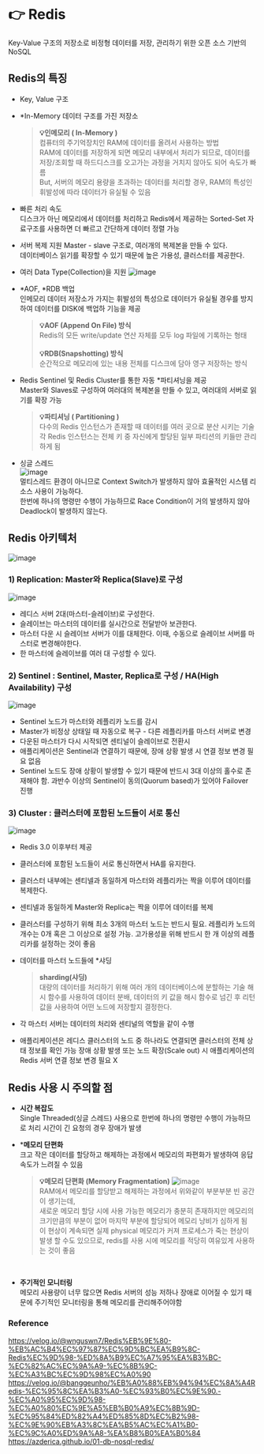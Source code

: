 # 👉 Redis
Key-Value 구조의 저장소로 비정형 데이터를 저장, 관리하기 위한 오픈 소스 기반의 NoSQL

## Redis의 특징
- Key, Value 구조

- *In-Memory 데이터 구조를 가진 저장소
  > **💡인메모리 ( In-Memory )**<br/>
  > 컴퓨터의 주기억장치인 RAM에 데이터를 올려서 사용하는 방법<br/>
  > RAM에 데이터를 저장하게 되면 메모리 내부에서 처리가 되므로, 데이터를 저장/조회할 때 하드디스크를 오고가는 과정을 거치지 않아도 되어 속도가 빠름<br/>
  > But, 서버의 메모리 용량을 초과하는 데이터를 처리할 경우, RAM의 특성인 휘발성에 따라 데이터가 유실될 수 있음

- 빠른 처리 속도<br/>
  디스크가 아닌 메모리에서 데이터를 처리하고 Redis에서 제공하는 Sorted-Set 자료구조를 사용하면 더 빠르고 간단하게 데이터 정렬 가능

- 서버 복제 지원
  Master - slave 구조로, 여러개의 복제본을 만들 수 있다.<br/>
  데이터베이스 읽기를 확장할 수 있기 때문에 높은 가용성, 클러스터를 제공한다.
  
- 여러 Data Type(Collection)을 지원
  ![image](https://github.com/user-attachments/assets/3325f381-a564-4e75-8bae-3a7eba69a61f)
  <br/>
  
- *AOF, *RDB 백업<br/>
  인메모리 데이터 저장소가 가지는 휘발성의 특성으로 데이터가 유실될 경우를 방지하여 데이터를 DISK에 백업하 기능을 제공
  > **💡AOF (Append On File) 방식**<br/>
  > Redis의 모든 write/update 연산 자체를 모두 log 파일에 기록하는 형태
  > <br/><br/>
  > **💡RDB(Snapshotting) 방식**<br/>
  > 순간적으로 메모리에 있는 내용 전체를 디스크에 담아 영구 저장하는 방식

- Redis Sentinel 및 Redis Cluster를 통한 자동 *파티셔닝을 제공<br/>
  Master와 Slaves로 구성하여 여러대의 복제본을 만들 수 있고, 여러대의 서버로 읽기를 확장 가능
  > **💡파티셔닝 ( Partitioning )**<br/>
  > 다수의 Redis 인스턴스가 존재할 때 데이터를 여러 곳으로 분산 시키는 기술<br/>
  > 각 Redis 인스턴스는 전체 키 중 자신에게 할당된 일부 파티션의 키들만 관리하게 됨<br/>

- 싱글 스레드<br/>
  ![image](https://github.com/user-attachments/assets/63517184-7b40-454c-a574-5dfc0d776b0e)<br/>
  멀티스레드 환경이 아니므로 Context Switch가 발생하지 않아 효율적인 시스템 리소스 사용이 가능하다.<br/>
  한번에 하나의 명령만 수행이 가능하므로 Race Condition이 거의 발생하지 않아 Deadlock이 발생하지 않는다. <br/>

## Redis 아키텍처
![image](https://github.com/user-attachments/assets/220b2ae5-5b98-4ad2-be77-81d21003e278) <br/>

### 1) Replication: Master와 Replica(Slave)로 구성
![image](https://github.com/user-attachments/assets/3b9b113a-8838-4db6-a13b-4e343cde30da) <br/>

- 레디스 서버 2대(마스터-슬레이브)로 구성한다.
- 슬레이브는 마스터의 데이터를 실시간으로 전달받아 보관한다.
- 마스터 다운 시 슬레이브 서버가 이를 대체한다. 이때, 수동으로 슬레이브 서버를 마스터로 변경해야한다.
- 한 마스터에 슬레이브를 여러 대 구성할 수 있다.

### 2) Sentinel : Sentinel, Master, Replica로 구성 / HA(High Availability) 구성
![image](https://github.com/user-attachments/assets/93104be6-df4c-4251-8dcf-219bc2d6963a) <br/>

- Sentinel 노드가 마스터와 레플리카 노드를 감시
- Master가 비정상 상태일 때 자동으로 복구 -  다른 레플리카를 마스터 서버로 변경
- 다운된 마스터가 다시 시작되면 센티널이 슬레이브로 전환시
- 애플리케이션은 Sentinel과 연결하기 때문에, 장애 상황 발생 시 연결 정보 변경 필요 없음
- Sentinel 노드도 장애 상황이 발생할 수 있기 때문에 반드시 3대 이상의 홀수로 존재해야 함.
  과반수 이상의 Sentinel이 동의(Quorum based)가 있어야 Failover 진행

### 3) Cluster : 클러스터에 포함된 노드들이 서로 통신
![image](https://github.com/user-attachments/assets/8b34e412-6c70-42e8-9378-b444d6868a96) <br/>

- Redis 3.0 이후부터 제공
- 클러스터에 포함된 노드들이 서로 통신하면서 HA를 유지한다. 
- 클러스터 내부에는 센티넬과 동일하게 마스터와 레플리카는 짝을 이루어 데이터를 복제한다.

- 센티넬과 동일하게 Master와 Replica는 짝을 이루어 데이터를 복제
- 클러스터를 구성하기 위해 최소 3개의 마스터 노드는 반드시 필요.
레플리카 노드의 개수는 0개 혹은 그 이상으로 설정 가능.
고가용성을 위해 반드시 한 개 이상의 레플리카를 설정하는 것이 좋음
- 데이터를 마스터 노드들에 *샤딩
  > **sharding(샤딩)** <br/>
  > 대량의 데이터를 처리하기 위해 여러 개의 데이터베이스에 분할하는 기술
  > 해시 함수를 사용하여 데이터 분배, 데이터의 키 값을 해시 함수로 넘긴 후 리턴 값을 사용하여 어떤 노드에 저장할지 결정한다.
- 각 마스터 서버는 데이터의 처리와 센티널의 역할을 같이 수행
- 애플리케이션은 레디스 클러스터의 노드 중 하나라도 연결되면 클러스터의 전체 상태 정보를 확인 가능
장애 상황 발생 또는 노드 확장(Scale out) 시 애플리케이션의 Redis 서버 연결 정보 변경 필요 X

## Redis 사용 시 주의할 점
- **시간 복잡도** <br/>
  Single Threaded(싱글 스레드) 사용으로 한번에 하나의 명령만 수행이 가능하므로 처리 시간이 긴 요청의 경우 장애가 발생

- ***메모리 단편화** <br/>
  크고 작은 데이터를 할당하고 해제하는 과정에서 메모리의 파편화가 발생하여 응답 속도가 느려질 수 있음

  > **💡메모리 단편화 (Memory Fragmentation)**
  > ![image](https://github.com/user-attachments/assets/745d2307-167b-4804-a888-b46660a368ac) <br/>
  > RAM에서 메모리를 할당받고 해제하는 과정에서 위와같이 부분부분 빈 공간이 생기는데,<br/>
  > 새로운 메모리 할당 시에 사용 가능한 메모리가 충분히 존재하지만 메모리의 크기만큼의 부분이 없어 마지막 부분에 할당되어 메모리 낭비가 심하게 됨<br/>
  > 이 현상이 계속되면 실제 physical 메모리가 커져 프로세스가 죽는 현상이 발생 할 수도 있으므로, redis를 사용 시에 메모리를 적당히 여유있게 사용하는 것이 좋음
<br/>

- **주기적인 모니터링** <br/>
  메모리 사용량이 너무 많으면 Redis 서버의 성능 저하나 장애로 이어질 수 있기 때문에 주기적인 모니터링을 통해 메모리를 관리해주어야함



### Reference
https://velog.io/@wnguswn7/Redis%EB%9E%80-%EB%AC%B4%EC%97%87%EC%9D%BC%EA%B9%8C-Redis%EC%9D%98-%ED%8A%B9%EC%A7%95%EA%B3%BC-%EC%82%AC%EC%9A%A9-%EC%8B%9C-%EC%A3%BC%EC%9D%98%EC%A0%90
https://velog.io/@banggeunho/%EB%A0%88%EB%94%94%EC%8A%A4Redis-%EC%95%8C%EA%B3%A0-%EC%93%B0%EC%9E%90.-%EC%A0%95%EC%9D%98-%EC%A0%80%EC%9E%A5%EB%B0%A9%EC%8B%9D-%EC%95%84%ED%82%A4%ED%85%8D%EC%B2%98-%EC%9E%90%EB%A3%8C%EA%B5%AC%EC%A1%B0-%EC%9C%A0%ED%9A%A8-%EA%B8%B0%EA%B0%84
https://azderica.github.io/01-db-nosql-redis/
